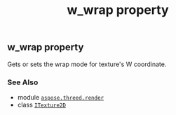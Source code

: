 ﻿---
title: w_wrap property
second_title: Aspose.3D for Python via .NET API References
description: 
type: docs
weight: 160
url: /python-net/aspose.threed.render/itexture2d/w_wrap/
is_root: false
---

## w_wrap property


Gets or sets the wrap mode for texture's W coordinate.

### See Also
* module [`aspose.threed.render`](../../)
* class [`ITexture2D`](/3d/python-net/aspose.threed.render/itexture2d)

